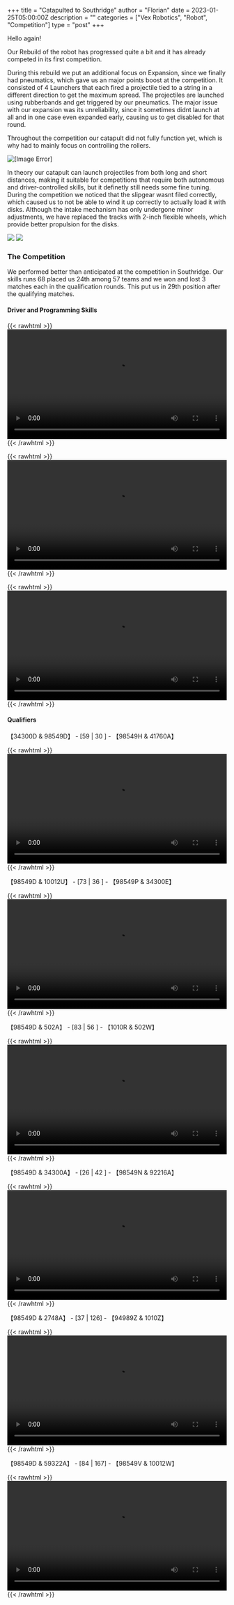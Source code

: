 +++
title = "Catapulted to Southridge"
author = "Florian"
date = 2023-01-25T05:00:00Z
description = ""
categories = ["Vex Robotics", "Robot", "Competition"]
type = "post"
+++

Hello again!

Our Rebuild of the robot has progressed quite a bit and it has already competed in its first competition.

During this rebuild we put an additional focus on Expansion, since we finally had pneumatics, which gave us an major points boost at the competition. It consisted of 4 Launchers that each fired a projectile tied to a string in a different direction to get the maximum spread. The projectiles are launched using rubberbands and get triggered by our pneumatics. The major issue with our expansion was its unreliability, since it sometimes didnt launch at all and in one case even expanded early, causing us to get disabled for that round.

Throughout the competition our catapult did not fully function yet, which is why had to mainly focus on controlling the rollers. 

![[Image Error]](../../images/post/catapult.webp)

In theory our catapult can launch projectiles from both long and short distances, making it suitable for competitions that require both autonomous and driver-controlled skills, but it definetly still needs some fine tuning. During the competition we noticed that the slipgear wasnt filed correctly, which caused us to not be able to wind it up correctly to actually load it with disks. Although the intake mechanism has only undergone minor adjustments, we have replaced the tracks with 2-inch flexible wheels, which provide better propulsion for the disks. 

![](../../images/post/1.webp)
![](../../images/post/2.webp)

### The Competition 

We performed better than anticipated at the competition in Southridge. Our skills runs 68 placed us 24th among 57 teams and we won and lost 3 matches each in the qualification rounds. This put us in 29th position after the qualifying matches.

#### Driver and Programming Skills

{{< rawhtml >}} 
<video width=100% controls >
    <source src="https://video.wixstatic.com/video/4995b7_cf00a79e0469461f87818cd99761cd3f/1080p/mp4/file.mp4" type="video/mp4">
    [Video Player Error]  
</video>
{{< /rawhtml >}}

{{< rawhtml >}} 
<video width=100% controls >
    <source src="https://video.wixstatic.com/video/4995b7_0bac5b2bd9964ce68efd27f752f4f24f/1080p/mp4/file.mp4" type="video/mp4">
    [Video Player Error]  
</video>
{{< /rawhtml >}}

{{< rawhtml >}} 
<video width=100% controls >
    <source src="https://video.wixstatic.com/video/4995b7_43005536fc4c47a9a5b4b4f71e91a90c/1080p/mp4/file.mp4" type="video/mp4">
    [Video Player Error]  
</video>
{{< /rawhtml >}}

#### Qualifiers 

【34300D & 98549D】 - [59 | 30 ] - 【98549H & 41760A】

{{< rawhtml >}} 
<video width=100% controls >
    <source src="https://video.wixstatic.com/video/4995b7_e0a73ef678dd4729ae0fd46f4cdbfcc3/1080p/mp4/file.mp4" type="video/mp4">
    [Video Player Error]  
</video>
{{< /rawhtml >}}

【98549D & 10012U】 - [73 | 36 ] - 【98549P & 34300E】

{{< rawhtml >}} 
<video width=100% controls >
    <source src="https://video.wixstatic.com/video/4995b7_e7e78846da304da7873bbba22521d4ef/1080p/mp4/file.mp4" type="video/mp4">
    [Video Player Error]  
</video>
{{< /rawhtml >}}

【98549D & 502A】   - [83 | 56 ] - 【1010R & 502W】

{{< rawhtml >}} 
<video width=100% controls >
    <source src="https://video.wixstatic.com/video/4995b7_7d4c89d1a59e4cb7905b4e32a2d5043a/1080p/mp4/file.mp4" type="video/mp4">
    [Video Player Error]  
</video>
{{< /rawhtml >}}

【98549D & 34300A】 - [26 | 42 ] - 【98549N & 92216A】

{{< rawhtml >}} 
<video width=100% controls >
    <source src="https://video.wixstatic.com/video/4995b7_957813d38b094ddd93ee0309944b9902/1080p/mp4/file.mp4" type="video/mp4">
    [Video Player Error]  
</video>
{{< /rawhtml >}}

【98549D & 2748A】  - [37 | 126] - 【94989Z & 1010Z】

{{< rawhtml >}} 
<video width=100% controls >
    <source src="https://video.wixstatic.com/video/4995b7_654d14a675c145c4a0528e20f7658b8f/1080p/mp4/file.mp4" type="video/mp4">
    [Video Player Error]  
</video>
{{< /rawhtml >}}

【98549D & 59322A】 - [84 | 167] - 【98549V & 10012W】

{{< rawhtml >}} 
<video width=100% controls >
    <source src="https://video.wixstatic.com/video/4995b7_9374bd5aefae424585df0a780826ebb3/1080p/mp4/file.mp4" type="video/mp4">
    [Video Player Error]  
</video>
{{< /rawhtml >}}
